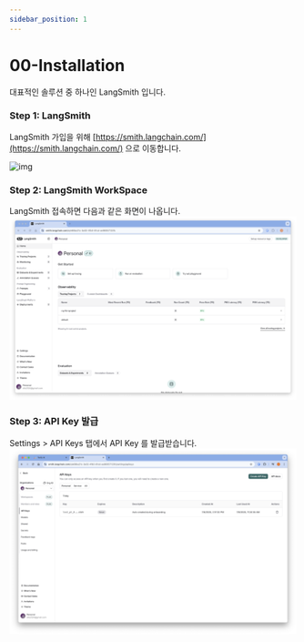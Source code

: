 ```yaml
---
sidebar_position: 1
---
```


# 00-Installation

대표적인 솔루션 중 하나인 LangSmith 입니다.

### Step 1: LangSmith
LangSmith 가입을 위해 [https://smith.langchain.com/](https://smith.langchain.com/) 으로 이동합니다.

![img](langsmith_0.png)

### Step 2: LangSmith WorkSpace

LangSmith 접속하면 다음과 같은 화면이 나옵니다.
![img](langsmith_1.png)

### Step 3: API Key 발급
Settings > API Keys 탭에서 API Key 를 발급받습니다.
![img](langsmith_2.png)
